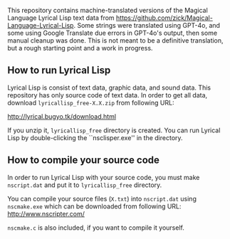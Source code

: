 This repository contains machine-translated versions of the Magical Language Lyrical Lisp text data from https://github.com/zick/Magical-Language-Lyrical-Lisp. Some strings were translated using GPT-4o, and some using Google Translate due errors in GPT-4o's output, then some manual cleanup was done. This is not meant to be a definitive translation, but a rough starting point and a work in progress.

## How to run Lyrical Lisp

Lyrical Lisp is consist of text data, graphic data, and sound data. This repository has only source code of text data. In order to get all data, download `lyricallisp_free-X.X.zip` from following URL:

  http://lyrical.bugyo.tk/download.html

If you unzip it, `lyricallisp_free` directory is created. You can run Lyrical Lisp by double-clicking the ``nsclisper.exe'' in the directory.

## How to compile your source code

In order to run Lyrical Lisp with your source code, you must make `nscript.dat` and put it to `lyricallisp_free` directory.

You can compile your source files (`X.txt`) into `nscript.dat` using `nscmake.exe` which can be downloaded from following URL: http://www.nscripter.com/

`nscmake.c` is also included, if you want to compile it yourself.